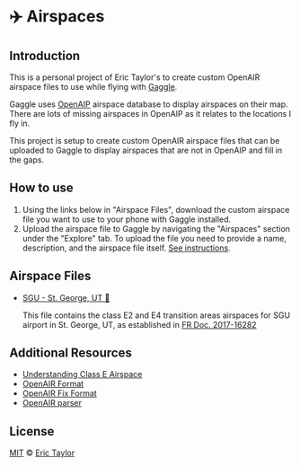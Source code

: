 # ✈️ Airspaces

## Introduction

This is a personal project of Eric Taylor's to create custom OpenAIR airspace files to use while flying with [Gaggle](https://flygaggle.com/).

Gaggle uses [OpenAIP](https://www.openaip.net/) airspace database to display airspaces on their map. There are lots of missing airspaces in OpenAIP as it relates to the locations I fly in.

This project is setup to create custom OpenAIR airspace files that can be uploaded to Gaggle to display airspaces that are not in OpenAIP and fill in the gaps.

## How to use

1. Using the links below in "Airspace Files", download the custom airspace file you want to use to your phone with Gaggle installed.
2. Upload the airspace file to Gaggle by navigating the "Airspaces" section under the "Explore" tab. To upload the file you need to provide a name, description, and the airspace file itself. [See instructions](https://flygaggle.com/help/items/airspaces-personal/).

## Airspace Files

- [SGU - St. George, UT 🔗](https://github.com/erictaylor/airspaces/blob/main/airspaces/sgu-airspaces.txt)

  This file contains the class E2 and E4 transition areas airspaces for SGU airport in St. George, UT, as established in [FR Doc. 2017-16282](https://www.federalregister.gov/documents/2017/08/03/2017-16282/establishment-of-class-e-airspace-and-amendment-of-class-e-airspace-st-george-ut#print)

## Additional Resources

- [Understanding Class E Airspace](https://www.faa.gov/sites/faa.gov/files/uas/resources/events_calendar/archive/How_To_Understand_and_Operate_in_Class_E.pdf)
- [OpenAIR Format](http://www.winpilot.com/usersguide/userairspace.asp)
- [OpenAIR Fix Format](https://github.com/openAIP/openaip-openair-fix-format)
- [OpenAIR parser](https://github.com/openAIP/openaip-openair-parser)

## License

[MIT](/LICENSE.md) © [Eric Taylor](https://github.com/erictaylor)
